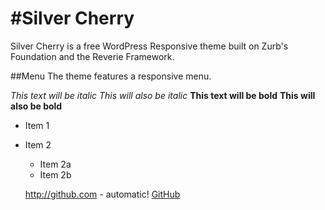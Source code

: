 #Silver Cherry
=============

Silver Cherry is a free WordPress Responsive theme built on Zurb's Foundation and the Reverie Framework.

##Menu
The theme features a responsive menu.

*This text will be italic*
_This will also be italic_
**This text will be bold**
__This will also be bold__


* Item 1
* Item 2
  * Item 2a
  * Item 2b


  http://github.com - automatic!
[GitHub](http://github.com)

